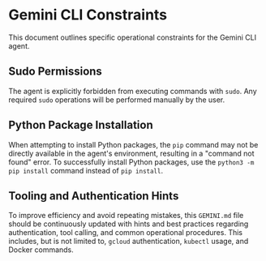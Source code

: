 # Gemini CLI Constraints

This document outlines specific operational constraints for the Gemini CLI agent.

## Sudo Permissions

The agent is explicitly forbidden from executing commands with `sudo`. Any required `sudo` operations will be performed manually by the user.

## Python Package Installation

When attempting to install Python packages, the `pip` command may not be directly available in the agent's environment, resulting in a "command not found" error. To successfully install Python packages, use the `python3 -m pip install` command instead of `pip install`.

## Tooling and Authentication Hints

To improve efficiency and avoid repeating mistakes, this `GEMINI.md` file should be continuously updated with hints and best practices regarding authentication, tool calling, and common operational procedures. This includes, but is not limited to, `gcloud` authentication, `kubectl` usage, and Docker commands.